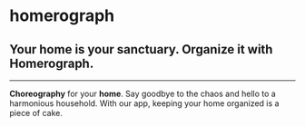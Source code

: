 # homerograph
## Your home is your sanctuary. Organize it with Homerograph.

---

**Choreography** for your **home**. Say goodbye to the chaos and hello to a harmonious household. With our app, keeping your home organized is a piece of cake.
